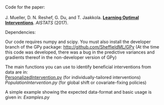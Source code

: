 Code for the paper: <br/> <br/>
J. Mueller, D. N. Reshef, G. Du, and T. Jaakkola. 
<b><a href="http://proceedings.mlr.press/v54/mueller17a.html">Learning Optimal Interventions</a></b>. <i>AISTATS</i> (2017).

Dependencies: 

Our code requires numpy and scipy. 
You must also install the developer branch of the GPy package: http://github.com/SheffieldML/GPy
(At the time this code was developed, there was a bug in the predictive variances and gradients thereof in the non-developer version of GPy)


The main functions you can use to identify beneficial interventions from data are in: <br/>
[PersonalizedIntervention.py](PersonalizedIntervention.py) (for individually-tailored interventions) <br/>
<i>PopulationIntervention.py</i> (for global shift or covariate-fixing policies)

A simple example showing the expected data-format and basic usage is given in: <i>Examples.py</i>